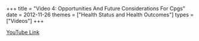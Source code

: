 +++
title = "Video 4: Opportunities And Future Considerations For Cpgs"
date = 2012-11-26
themes = ["Health Status and Health Outcomes"]
types = ["Videos"]
+++

[YouTube Link](https://www.youtube.com/watch?v=j-NuXCPtkDE)
